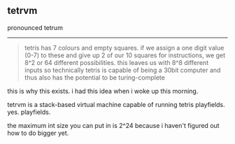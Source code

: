 ## tetrvm
pronounced tetrum

*** 
> tetris has 7 colours and empty squares. if we assign a one digit value (0-7) to these and give up 2 of our 10 squares for instructions, we get 8^2 or 64 different possibilities. this leaves us with 8^8 different inputs so technically tetris is capable of being a 30bit computer and thus also has the potential to be turing-complete

this is why this exists. i had this idea when i woke up this morning.

tetrvm is a stack-based virtual machine capable of running tetris playfields. yes. playfields.

the maximum int size you can put in is 2^24 because i haven't figured out how to do bigger yet.